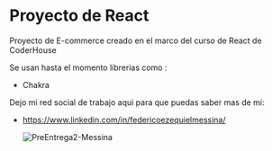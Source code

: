 # **Proyecto de React**

Proyecto de E-commerce creado en el marco del curso de React de CoderHouse

Se usan hasta el momento librerias como :
- Chakra

Dejo mi red social de trabajo aqui para que puedas saber mas de mí:

- https://www.linkedin.com/in/federicoezequielmessina/

  ![PreEntrega2-Messina](https://github.com/FedeeMessina/Messina-React-PreEntrega2/assets/88862149/5c3fbd2c-6c48-4756-b9f6-84e7a9e79057)
